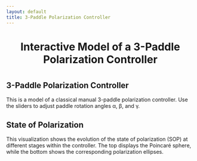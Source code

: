 ```yaml
---
layout: default
title: 3-Paddle Polarization Controller
---
```


<style>

	h1 {
		text-align: center;
		margin-bottom: 40px;
	}

</style>

<h1>Interactive Model of a 3-Paddle Polarization Controller</h1>
<h2>3-Paddle Polarization Controller</h2>
<p>This is a model of a classical manual 3-paddle polarization controller. Use the sliders to adjust paddle rotation angles α, β, and γ.</p>
<h2>State of Polarization</h2>
<p>This visualization shows the evolution of the state of polarization (SOP) at different stages within the controller. The top displays the Poincaré sphere, while the bottom shows the corresponding polarization ellipses.</p>

<div class="applets">
    <div>
        <div class="applet" id="controller"></div>
        <div style="display: flex; gap: 0px; flex-wrap: wrap; justify-content: center;">
            <div id="ellips0"></div>
            <div id="ellips1"></div>
            <div id="ellips2"></div>
            <div id="ellips3"></div>
        </div>
    </div>
    <div class="applet" id="poincare"></div>
</div>


<script>  
  var controller = new GGBApplet(createGGBParams("controller", "twr2vny4", {width: 600, height: 450}), true);
  var poincare = new GGBApplet(createGGBParams("poincare", "rvbafww5",{enableRightClick: true}), true);
  var ellips0 = new GGBApplet(createGGBParams("ellips0", "ar9nzxm3", {width: 150, height: 150}), true);
  var ellips1 = new GGBApplet(createGGBParams("ellips1", "ar9nzxm3", {width: 150, height: 150}), true);
  var ellips2 = new GGBApplet(createGGBParams("ellips2", "ar9nzxm3", {width: 150, height: 150}), true);
  var ellips3 = new GGBApplet(createGGBParams("ellips3", "ar9nzxm3", {width: 150, height: 150}), true);

  window.onload = function () {
    controller.inject("controller")
    poincare.inject("poincare");
    ellips0.inject("ellips0");
    ellips1.inject("ellips1");
    ellips2.inject("ellips2");
    ellips3.inject("ellips3");
  };

let appletsLoaded = {
  controller: false,
  poincare: false,
  ellips0: false,
  ellips1: false,
  ellips2: false,
  ellips3: false  
};


function setupAll() {	
    setMode(poincare, "full");
    poincare.setValue("phi1", 90)
    poincare.setValue("phi2", 180)
    poincare.setValue("phi3", 90)
    poincare.setColor("P0", 0,0,0)
    ellips0.setColor("ellips", 0, 0, 0)

    setColors([
      { applet: controller, name: "paddle1" },
      { applet: controller, name: "th1" },
      { applet: poincare,   name: "P1" },
      { applet: poincare,   name: "P0P1"},
      { applet: ellips1,    name: "ellips"},  
    ], "orange");

    setColors([
      { applet: controller, name: "paddle2" },
      { applet: controller, name: "th2" },
      { applet: poincare,   name: "P2" },
      { applet: poincare,   name: "P1P2"},
      { applet: ellips2,    name: "ellips"},  
    ], "blue");    

    setColors([
      { applet: controller, name: "paddle3" },
      { applet: controller, name: "th3" },
      { applet: poincare,   name: "P3" },
      { applet: poincare,   name: "P2P3"},
      { applet: ellips3,    name: "ellips"},  
    ], "orange"); 
	      
    syncValue(controller, "th1", poincare, "th1");
    syncValue(controller, "th2", poincare, "th2");
    syncValue(controller, "th3", poincare, "th3");
    controller.registerObjectUpdateListener("th1", () => syncValue(controller, "th1", poincare, "th1"));
    controller.registerObjectUpdateListener("th2", () => syncValue(controller, "th2", poincare, "th2"));
    controller.registerObjectUpdateListener("th3", () => syncValue(controller, "th3", poincare, "th3"));
    
    syncCoords(poincare, "P0", ellips0, "S");
    syncCoords(poincare, "P1", ellips1, "S");
    syncCoords(poincare, "P2", ellips2, "S"); 
    syncCoords(poincare, "P3", ellips3, "S");
    poincare.registerObjectUpdateListener("P0", () => syncCoords(poincare, "P0", ellips0, "S"));
    poincare.registerObjectUpdateListener("P1", () => syncCoords(poincare, "P1", ellips1, "S"));
    poincare.registerObjectUpdateListener("P2", () => syncCoords(poincare, "P2", ellips2, "S"));   
    poincare.registerObjectUpdateListener("P3", () => syncCoords(poincare, "P3", ellips3, "S"));
}
</script>

